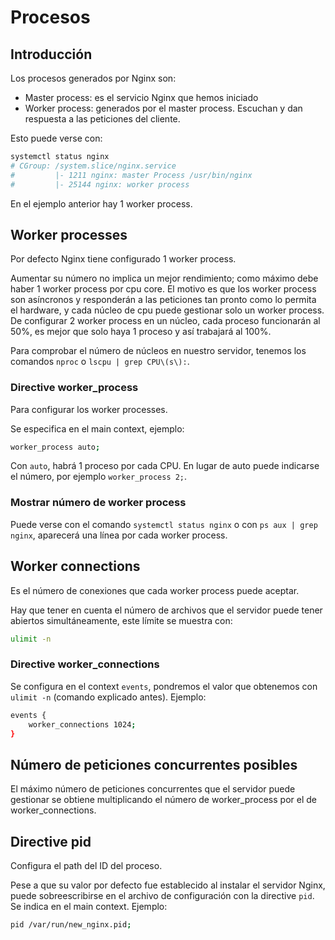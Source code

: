 # Procesos

## Introducción

Los procesos generados por Nginx son:

- Master process: es el servicio Nginx que hemos iniciado
- Worker process: generados por el master process. Escuchan y dan respuesta a las peticiones del cliente.

Esto puede verse con:

```bash
systemctl status nginx
# CGroup: /system.slice/nginx.service
#         |- 1211 nginx: master Process /usr/bin/nginx
#         |- 25144 nginx: worker process
``` 

En el ejemplo anterior hay 1 worker process.

## Worker processes

Por defecto Nginx tiene configurado 1 worker process.

Aumentar su número no implica un mejor rendimiento; como máximo debe haber 1 worker process por cpu core. El motivo es que los worker process son asíncronos y responderán a las peticiones tan pronto como lo permita el hardware, y cada núcleo de cpu puede gestionar solo un worker process. De configurar 2 worker process en un núcleo, cada proceso funcionarán al 50%, es mejor que solo haya 1 proceso y así trabajará al 100%.

Para comprobar el número de núcleos en nuestro servidor, tenemos los comandos `nproc` o `lscpu | grep CPU\(s\):`.

### Directive worker_process

Para configurar los worker processes.

Se especifica en el main context, ejemplo:

```bash
worker_process auto;
```

Con `auto`, habrá 1 proceso por cada CPU. En lugar de auto puede indicarse el número, por ejemplo `worker_process 2;`.

### Mostrar número de worker process

Puede verse con el comando `systemctl status nginx` o con `ps aux | grep nginx`, aparecerá una línea por cada worker process. 

## Worker connections

Es el número de conexiones que cada worker process puede aceptar.

Hay que tener en cuenta el número de archivos que el servidor puede tener abiertos simultáneamente, este límite se muestra con:

```bash
ulimit -n
```

### Directive worker_connections

Se configura en el context `events`, pondremos el valor que obtenemos con `ulimit -n` (comando explicado antes). Ejemplo:

```bash
events {
    worker_connections 1024;
}
```

## Número de peticiones concurrentes posibles

El máximo número de peticiones concurrentes que el servidor puede gestionar se obtiene multiplicando el número de worker_process por el de worker_connections.

## Directive pid

Configura el path del ID del proceso.

Pese a que su valor por defecto fue establecido al instalar el servidor Nginx, puede sobreescribirse en el archivo de configuración con la directive `pid`. Se indica en el main context. Ejemplo:

```bash
pid /var/run/new_nginx.pid;
```


